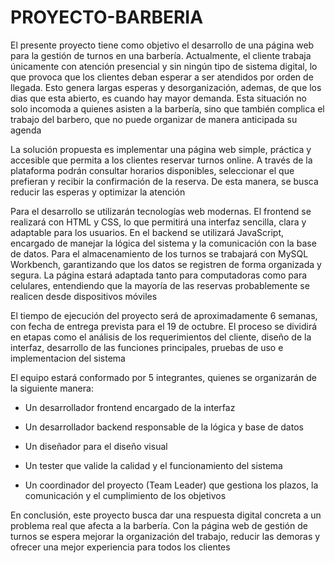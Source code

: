# PROYECTO-BARBERIA
El presente proyecto tiene como objetivo el desarrollo de una página web para la gestión de turnos en una barbería. Actualmente, el cliente trabaja únicamente con atención presencial y sin ningún tipo de sistema digital, lo que provoca que los clientes deban esperar a ser atendidos por orden de llegada. Esto genera largas esperas y desorganización, ademas, de que los dias que esta abierto, es cuando hay mayor demanda. Esta situación no solo incomoda a quienes asisten a la barbería, sino que también complica el trabajo del barbero, que no puede organizar de manera anticipada su agenda

La solución propuesta es implementar una página web simple, práctica y accesible que permita a los clientes reservar turnos online. A través de la plataforma podrán consultar horarios disponibles, seleccionar el que prefieran y recibir la confirmación de la reserva. De esta manera, se busca reducir las esperas y optimizar la atención

Para el desarrollo se utilizarán tecnologías web modernas. El frontend se realizará con HTML y CSS, lo que permitirá una interfaz sencilla, clara y adaptable para los usuarios. En el backend se utilizará JavaScript, encargado de manejar la lógica del sistema y la comunicación con la base de datos. Para el almacenamiento de los turnos se trabajará con MySQL Workbench, garantizando que los datos se registren de forma organizada y segura. La página estará adaptada tanto para computadoras como para celulares, entendiendo que la mayoría de las reservas probablemente se realicen desde dispositivos móviles

El tiempo de ejecución del proyecto será de aproximadamente 6 semanas, con fecha de entrega prevista para el 19 de octubre. El proceso se dividirá en etapas como el análisis de los requerimientos del cliente, diseño de la interfaz, desarrollo de las funciones principales, pruebas de uso e implementacion del sistema

El equipo estará conformado por 5 integrantes, quienes se organizarán de la siguiente manera:

- Un desarrollador frontend encargado de la interfaz

- Un desarrollador backend responsable de la lógica y base de datos

- Un diseñador para el diseño visual

- Un tester que valide la calidad y el funcionamiento del sistema

- Un coordinador del proyecto (Team Leader) que gestiona los plazos, la comunicación y el cumplimiento de los objetivos

En conclusión, este proyecto busca dar una respuesta digital concreta a un problema real que afecta a la barbería. Con la página web de gestión de turnos se espera mejorar la organización del trabajo, reducir las demoras y ofrecer una mejor experiencia para todos los clientes

